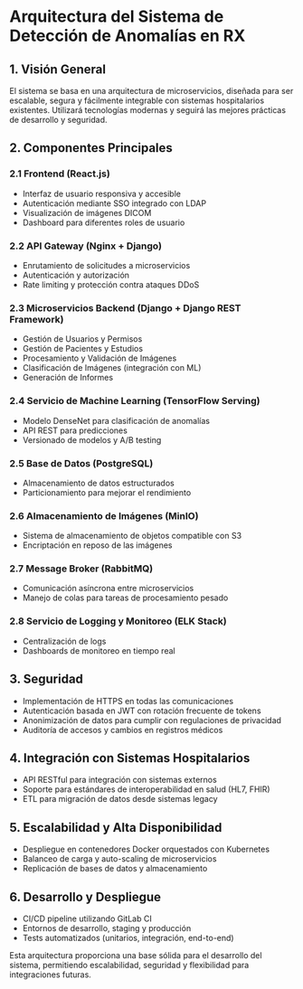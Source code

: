 # Arquitectura del Sistema de Detección de Anomalías en RX

## 1. Visión General

El sistema se basa en una arquitectura de microservicios, diseñada para ser escalable, segura y fácilmente integrable con sistemas hospitalarios existentes. Utilizará tecnologías modernas y seguirá las mejores prácticas de desarrollo y seguridad.

## 2. Componentes Principales

### 2.1 Frontend (React.js)
- Interfaz de usuario responsiva y accesible
- Autenticación mediante SSO integrado con LDAP
- Visualización de imágenes DICOM
- Dashboard para diferentes roles de usuario

### 2.2 API Gateway (Nginx + Django)
- Enrutamiento de solicitudes a microservicios
- Autenticación y autorización
- Rate limiting y protección contra ataques DDoS

### 2.3 Microservicios Backend (Django + Django REST Framework)
- Gestión de Usuarios y Permisos
- Gestión de Pacientes y Estudios
- Procesamiento y Validación de Imágenes
- Clasificación de Imágenes (integración con ML)
- Generación de Informes

### 2.4 Servicio de Machine Learning (TensorFlow Serving)
- Modelo DenseNet para clasificación de anomalías
- API REST para predicciones
- Versionado de modelos y A/B testing

### 2.5 Base de Datos (PostgreSQL)
- Almacenamiento de datos estructurados
- Particionamiento para mejorar el rendimiento

### 2.6 Almacenamiento de Imágenes (MinIO)
- Sistema de almacenamiento de objetos compatible con S3
- Encriptación en reposo de las imágenes

### 2.7 Message Broker (RabbitMQ)
- Comunicación asíncrona entre microservicios
- Manejo de colas para tareas de procesamiento pesado

### 2.8 Servicio de Logging y Monitoreo (ELK Stack)
- Centralización de logs
- Dashboards de monitoreo en tiempo real

## 3. Seguridad

- Implementación de HTTPS en todas las comunicaciones
- Autenticación basada en JWT con rotación frecuente de tokens
- Anonimización de datos para cumplir con regulaciones de privacidad
- Auditoría de accesos y cambios en registros médicos

## 4. Integración con Sistemas Hospitalarios

- API RESTful para integración con sistemas externos
- Soporte para estándares de interoperabilidad en salud (HL7, FHIR)
- ETL para migración de datos desde sistemas legacy

## 5. Escalabilidad y Alta Disponibilidad

- Despliegue en contenedores Docker orquestados con Kubernetes
- Balanceo de carga y auto-scaling de microservicios
- Replicación de bases de datos y almacenamiento

## 6. Desarrollo y Despliegue

- CI/CD pipeline utilizando GitLab CI
- Entornos de desarrollo, staging y producción
- Tests automatizados (unitarios, integración, end-to-end)

Esta arquitectura proporciona una base sólida para el desarrollo del sistema, permitiendo escalabilidad, seguridad y flexibilidad para integraciones futuras.
